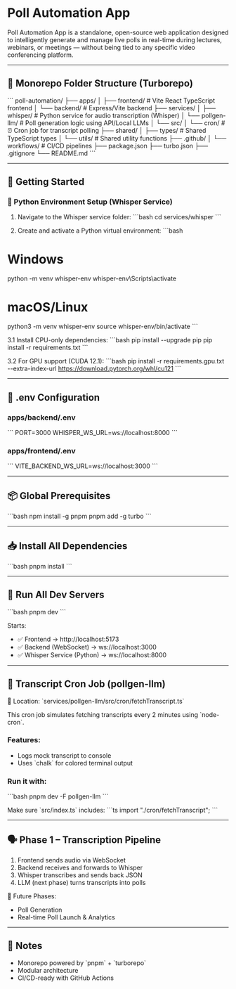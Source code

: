 # Poll Automation App

Poll Automation App is a standalone, open-source web application designed to intelligently generate and manage live polls in real-time during lectures, webinars, or meetings — without being tied to any specific video conferencing platform.

---

## 📁 Monorepo Folder Structure (Turborepo)

\`\`\`
poll-automation/
├── apps/
│   ├── frontend/         # Vite React TypeScript frontend
│   └── backend/          # Express/Vite backend
├── services/
│   ├── whisper/          # Python service for audio transcription (Whisper)
│   └── pollgen-llm/      # Poll generation logic using API/Local LLMs
│       └── src/
│           └── cron/     # ⏰ Cron job for transcript polling
├── shared/
│   ├── types/            # Shared TypeScript types
│   └── utils/            # Shared utility functions
├── .github/
│   └── workflows/        # CI/CD pipelines
├── package.json
├── turbo.json
├── .gitignore
└── README.md
\`\`\`

---

## 🚀 Getting Started

### 🔧 Python Environment Setup (Whisper Service)

1. Navigate to the Whisper service folder:
\`\`\`bash
cd services/whisper
\`\`\`

2. Create and activate a Python virtual environment:
\`\`\`bash
# Windows
python -m venv whisper-env
whisper-env\\Scripts\\activate

# macOS/Linux
python3 -m venv whisper-env
source whisper-env/bin/activate
\`\`\`

3.1 Install CPU-only dependencies:
\`\`\`bash
pip install --upgrade pip
pip install -r requirements.txt
\`\`\`

3.2 For GPU support (CUDA 12.1):
\`\`\`bash
pip install -r requirements.gpu.txt --extra-index-url https://download.pytorch.org/whl/cu121
\`\`\`

---

## 🔧 .env Configuration

### apps/backend/.env
\`\`\`
PORT=3000
WHISPER_WS_URL=ws://localhost:8000
\`\`\`

### apps/frontend/.env
\`\`\`
VITE_BACKEND_WS_URL=ws://localhost:3000
\`\`\`

---

## 📦 Global Prerequisites

\`\`\`bash
npm install -g pnpm
pnpm add -g turbo
\`\`\`

---

## 📥 Install All Dependencies

\`\`\`bash
pnpm install
\`\`\`

---

## 🧪 Run All Dev Servers

\`\`\`bash
pnpm dev
\`\`\`

Starts:
- ✅ Frontend → http://localhost:5173  
- ✅ Backend (WebSocket) → ws://localhost:3000  
- ✅ Whisper Service (Python) → ws://localhost:8000  

---

## 🔁 Transcript Cron Job (pollgen-llm)

📄 Location: \`services/pollgen-llm/src/cron/fetchTranscript.ts\`

This cron job simulates fetching transcripts every 2 minutes using \`node-cron\`.

### Features:
- Logs mock transcript to console
- Uses \`chalk\` for colored terminal output

### Run it with:
\`\`\`bash
pnpm dev -F pollgen-llm
\`\`\`

Make sure \`src/index.ts\` includes:
\`\`\`ts
import "./cron/fetchTranscript";
\`\`\`

---

## 🗣 Phase 1 – Transcription Pipeline

1. Frontend sends audio via WebSocket  
2. Backend receives and forwards to Whisper  
3. Whisper transcribes and sends back JSON  
4. LLM (next phase) turns transcripts into polls

📅 Future Phases:
- Poll Generation
- Real-time Poll Launch & Analytics

---

## 📌 Notes

- Monorepo powered by \`pnpm\` + \`turborepo\`
- Modular architecture
- CI/CD-ready with GitHub Actions
